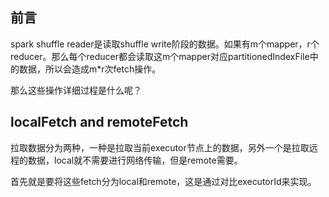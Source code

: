 ## 前言

spark shuffle reader是读取shuffle write阶段的数据。如果有m个mapper，r个reducer。那么每个reducer都会读取这m个mapper对应partitionedIndexFile中的数据，所以会造成m*r次fetch操作。

那么这些操作详细过程是什么呢？



## localFetch and remoteFetch

拉取数据分为两种，一种是拉取当前executor节点上的数据，另外一个是拉取远程的数据，local就不需要进行网络传输，但是remote需要。

首先就是要将这些fetch分为local和remote，这是通过对比executorId来实现。

